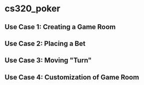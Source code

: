 # cs320_poker

## Use Case 1: Creating a Game Room



## Use Case 2: Placing a Bet



## Use Case 3: Moving "Turn"



## Use Case 4: Customization of Game Room